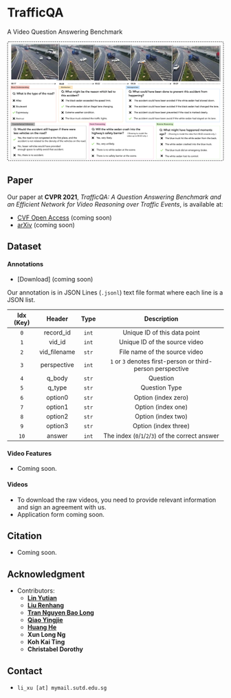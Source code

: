 # TrafficQA

A Video Question Answering Benchmark

![](imgs/featured.png)

## Paper

Our paper at **CVPR 2021**, _TrafficQA: A Question Answering Benchmark and an Efficient Network for Video Reasoning over Traffic Events_, is available at:

-   [CVF Open Access]() (coming soon)
-   [arXiv]() (coming soon)

## Dataset

#### Annotations

-   [Download] (coming soon)

Our annotation is in JSON Lines (`.jsonl`) text file format where each line is a JSON list.

| Idx (Key) |    Header    | Type  |                         Description                         |
| :-------: | :----------: | :---: | :---------------------------------------------------------: |
|    `0`    |  record_id   | `int` |                Unique ID of this data point                 |
|    `1`    |    vid_id    | `int` |                Unique ID of the source video                |
|    `2`    | vid_filename | `str` |                File name of the source video                |
|    `3`    | perspective  | `int` | `1` or `3` denotes first-person or third-person perspective |
|    `4`    |    q_body    | `str` |                          Question                           |
|    `5`    |    q_type    | `str` |                        Question Type                        |
|    `6`    |   option0    | `str` |                     Option (index zero)                     |
|    `7`    |   option1    | `str` |                     Option (index one)                      |
|    `8`    |   option2    | `str` |                     Option (index two)                      |
|    `9`    |   option3    | `str` |                    Option (index three)                     |
|   `10`    |    answer    | `int` |      The index (`0`/`1`/`2`/`3`) of the correct answer      |

#### Video Features

-   Coming soon.

#### Videos

-   To download the raw videos, you need to provide relevant information and sign an agreement with us.
-   Application form coming soon.

## Citation

-   Coming soon.

## Acknowledgment

-   Contributors:
    -   [**Lin Yutian**](https://github.com/Lynn-020809)
    -   [**Liu Renhang**](https://github.com/Samillynn)
    -   [**Tran Nguyen Bao Long**](https://github.com/TNBL265)
    -   [**Qiao Yingjie**](https://github.com/YingjieQiao)
    -   [**Huang He**](https://github.com/MarkHershey)
    -   **Xun Long Ng**
    -   **Koh Kai Ting**
    -   **Christabel Dorothy**

## Contact

-   `li_xu [at] mymail.sutd.edu.sg`
